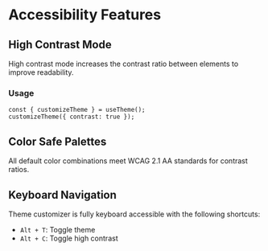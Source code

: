 # Accessibility Features

## High Contrast Mode

High contrast mode increases the contrast ratio between elements to improve readability.

### Usage
```tsx
const { customizeTheme } = useTheme();
customizeTheme({ contrast: true });
```

## Color Safe Palettes

All default color combinations meet WCAG 2.1 AA standards for contrast ratios.

## Keyboard Navigation

Theme customizer is fully keyboard accessible with the following shortcuts:
- `Alt + T`: Toggle theme
- `Alt + C`: Toggle high contrast